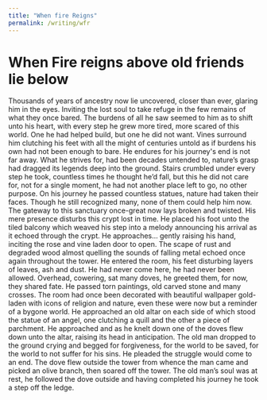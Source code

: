 ```yaml
---
title: "When fire Reigns"
permalink: /writing/wfr
---
```


# When Fire reigns above old friends lie below

Thousands of years of ancestry now lie uncovered, closer than ever, glaring him in the eyes.
Inviting the lost soul to take refuge in the few remains of what they once bared.
The burdens of all he saw seemed to him as to shift unto his heart, with every step he grew more tired, more scared of this world.
One he had helped build, but one he did not want.
Vines surround him clutching his feet with all the might of centuries untold as if burdens his own had not been enough to bare.
He endures for his journey's end is not far away.
What he strives for, had been decades untended to, nature’s grasp had dragged its legends deep into the ground.
Stairs crumbled under every step he took, countless times he thought he’d fall, but this he did not care for, not for a single moment, he had not another place left to go, no other purpose.
On his journey he passed countless statues, nature had taken their faces.
Though he still recognized many,  none of them could help him now.
The gateway to this sanctuary once-great now lays broken and twisted.
His mere presence disturbs this crypt lost in time.
He placed his foot unto the tiled balcony which weaved his step into a melody announcing his arrival as it echoed through the crypt.
 He approaches… gently raising his hand, inciting the rose and vine laden door to open.
The scape of rust and degraded wood almost quelling the sounds of falling metal echoed once again throughout the tower.
He entered the room, his feet disturbing layers of leaves, ash and dust.
He had never come here, he had never been allowed.
Overhead, cowering, sat many doves, he greeted them, for now, they shared fate.
He passed torn paintings, old carved stone and many crosses.
The room had once been decorated with beautiful wallpaper gold-laden with icons of religion and nature, even these were now but a reminder of a bygone world.
He approached an old altar on each side of which stood the statue of an angel, one clutching a quill and the other a piece of parchment.
He approached and as he knelt down one of the doves flew down unto the altar, raising its head in anticipation.
The old man dropped to the ground crying and begged for forgiveness, for the world to be saved, for the world to not suffer for his sins.
He pleaded the struggle would come to an end.
The dove flew outside the tower from whence the man came and picked an olive branch, then soared off the tower.
The old man’s soul was at rest, he followed the dove outside and having completed his journey he took a step off the ledge.
